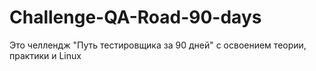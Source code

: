 # Challenge-QA-Road-90-days
Это челлендж "Путь тестировщика за 90 дней" с освоением теории, практики и Linux
